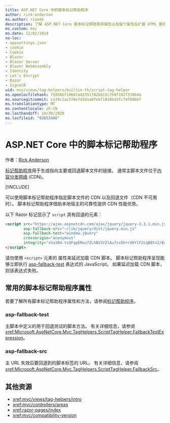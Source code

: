 ```yaml
---
title: ASP.NET Core 中的脚本标记帮助程序
author: rick-anderson
ms.author: riande
description: 了解 ASP.NET Core 脚本标记帮助程序属性以及每个属性在扩展 HTML 脚本标记的行为中所起的作用。
ms.custom: mvc
ms.date: 12/02/2019
no-loc:
- appsettings.json
- cookie
- Cookie
- Blazor
- Blazor Server
- Blazor WebAssembly
- Identity
- Let's Encrypt
- Razor
- SignalR
uid: mvc/views/tag-helpers/builtin-th/script-tag-helper
ms.openlocfilehash: f5856bf19681a42551f82bb15c769f192f338b4a
ms.sourcegitcommit: ca34c1ac578e7d3daa0febf1810ba5fc74f60bbf
ms.translationtype: MT
ms.contentlocale: zh-CN
ms.lasthandoff: 10/30/2020
ms.locfileid: "93053496"
---
```

# <a name="script-tag-helper-in-aspnet-core"></a>ASP.NET Core 中的脚本标记帮助程序

作者：[Rick Anderson](https://twitter.com/RickAndMSFT)

[标记帮助程序](xref:Microsoft.AspNetCore.Mvc.TagHelpers.ScriptTagHelper)用于生成指向主要或回退脚本文件的链接。 通常主脚本文件位于[内容分发网络](/office365/enterprise/content-delivery-networks#what-exactly-is-a-cdn) (CDN)。

[!INCLUDE[](~/includes/cdn.md)]

可以使用脚本标记帮助程序指定脚本文件的 CDN 以及回退文件（CDN 不可用时）。 脚本标记帮助程序借助本地宿主的可靠性提供 CDN 性能优势。

以下 Razor 标记显示了 `script` 具有回退的元素：

```html
<script src="https://ajax.aspnetcdn.com/ajax/jquery/jquery-3.3.1.min.js"
        asp-fallback-src="~/lib/jquery/dist/jquery.min.js"
        asp-fallback-test="window.jQuery"
        crossorigin="anonymous"
        integrity="sha384-tsQFqpEReu7ZLhBV2VZlAu7zcOV+rXbYlF2cqB8txI/8aZajjp4Bqd+V6D5IgvKT">
</script>
```

请勿使用 `<script>` 元素的 [](https://developer.mozilla.org/docs/Web/HTML/Element/script) 属性来延迟加载 CDN 脚本。 脚本标记帮助程序呈现能够立即执行 [asp-fallback-test](#asp-fallback-test) 表达式的 JavaScript。 如果延迟加载 CDN 脚本，则该表达式失败。

## <a name="commonly-used-script-tag-helper-attributes"></a>常用的脚本标记帮助程序属性

若要了解所有脚本标记帮助程序属性和方法，请参阅[标记帮助程序](xref:Microsoft.AspNetCore.Mvc.TagHelpers.ScriptTagHelper)。

### <a name="asp-fallback-test"></a>asp-fallback-test

主脚本中定义的用于回退测试的脚本方法。 有关详细信息，请参阅 <xref:Microsoft.AspNetCore.Mvc.TagHelpers.ScriptTagHelper.FallbackTestExpression>。

### <a name="asp-fallback-src"></a>asp-fallback-src

主 URL 失效后要回退到的脚本标签的 URL。 有关详细信息，请参阅 <xref:Microsoft.AspNetCore.Mvc.TagHelpers.ScriptTagHelper.FallbackSrc>。

## <a name="additional-resources"></a>其他资源

* <xref:mvc/views/tag-helpers/intro>
* <xref:mvc/controllers/areas>
* <xref:razor-pages/index>
* <xref:mvc/compatibility-version>
